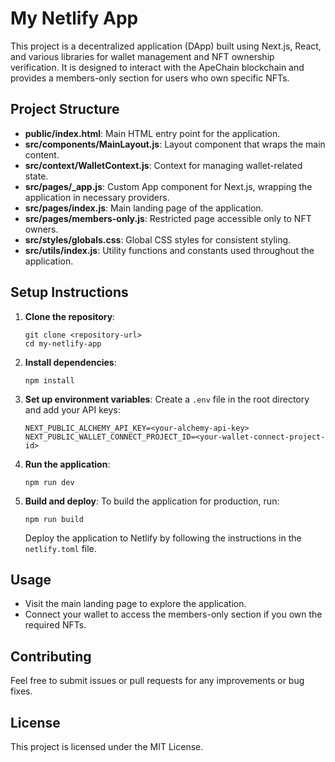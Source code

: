 # My Netlify App

This project is a decentralized application (DApp) built using Next.js, React, and various libraries for wallet management and NFT ownership verification. It is designed to interact with the ApeChain blockchain and provides a members-only section for users who own specific NFTs.

## Project Structure

- **public/index.html**: Main HTML entry point for the application.
- **src/components/MainLayout.js**: Layout component that wraps the main content.
- **src/context/WalletContext.js**: Context for managing wallet-related state.
- **src/pages/_app.js**: Custom App component for Next.js, wrapping the application in necessary providers.
- **src/pages/index.js**: Main landing page of the application.
- **src/pages/members-only.js**: Restricted page accessible only to NFT owners.
- **src/styles/globals.css**: Global CSS styles for consistent styling.
- **src/utils/index.js**: Utility functions and constants used throughout the application.

## Setup Instructions

1. **Clone the repository**:
   ```
   git clone <repository-url>
   cd my-netlify-app
   ```

2. **Install dependencies**:
   ```
   npm install
   ```

3. **Set up environment variables**:
   Create a `.env` file in the root directory and add your API keys:
   ```
   NEXT_PUBLIC_ALCHEMY_API_KEY=<your-alchemy-api-key>
   NEXT_PUBLIC_WALLET_CONNECT_PROJECT_ID=<your-wallet-connect-project-id>
   ```

4. **Run the application**:
   ```
   npm run dev
   ```

5. **Build and deploy**:
   To build the application for production, run:
   ```
   npm run build
   ```
   Deploy the application to Netlify by following the instructions in the `netlify.toml` file.

## Usage

- Visit the main landing page to explore the application.
- Connect your wallet to access the members-only section if you own the required NFTs.

## Contributing

Feel free to submit issues or pull requests for any improvements or bug fixes. 

## License

This project is licensed under the MIT License.